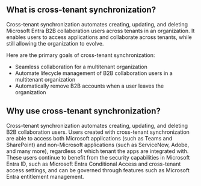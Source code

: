 ## What is cross-tenant synchronization?

Cross-tenant synchronization automates creating, updating, and deleting Microsoft Entra B2B collaboration users across tenants in an organization. It enables users to access applications and collaborate across tenants, while still allowing the organization to evolve.

Here are the primary goals of cross-tenant synchronization:

- Seamless collaboration for a multitenant organization
- Automate lifecycle management of B2B collaboration users in a multitenant organization
- Automatically remove B2B accounts when a user leaves the organization

## Why use cross-tenant synchronization?

Cross-tenant synchronization automates creating, updating, and deleting B2B collaboration users. Users created with cross-tenant synchronization are able to access both Microsoft applications (such as Teams and SharePoint) and non-Microsoft applications (such as ServiceNow, Adobe, and many more), regardless of which tenant the apps are integrated with. These users continue to benefit from the security capabilities in Microsoft Entra ID, such as Microsoft Entra Conditional Access and cross-tenant access settings, and can be governed through features such as Microsoft Entra entitlement management.